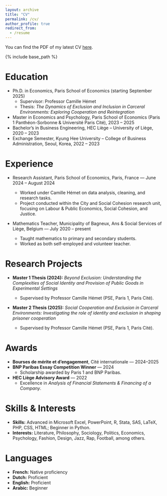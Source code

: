 ```yaml
---
layout: archive
title: "CV"
permalink: /cv/
author_profile: true
redirect_from:
  - /resume
---
```


You can find the PDF of my latest CV [here](/files/CV_KagnéFolan_July2025.pdf).

{% include base_path %}

Education
======
* Ph.D. in Economics, Paris School of Economics (starting September 2025)  
  * Supervisor: Professor Camille Hémet  
  * Thesis: *The Dynamics of Exclusion and Inclusion in Carceral Environments: Exploring Cooperation and Reintegration*  
* Master in Economics and Psychology, Paris School of Economics (Paris 1 Panthéon-Sorbonne & Université Paris Cité), 2023 – 2025  
* Bachelor’s in Business Engineering, HEC Liège – University of Liège, 2020 – 2023  
* Exchange Semester, Kyung Hee University – College of Business Administration, Seoul, Korea, 2022 – 2023  

Experience
======
* Research Assistant, Paris School of Economics, Paris, France — June 2024 – August 2024  
  * Worked under Camille Hémet on data analysis, cleaning, and research tasks.  
  * Project conducted within the City and Social Cohesion research unit, focusing on Labour & Public Economics, Social Cohesion, and Justice.  

* Mathematics Teacher, Municipality of Bagneux, Ans & Social Services of Liège, Belgium — July 2020 – present  
  * Taught mathematics to primary and secondary students.  
  * Worked as both self-employed and volunteer teacher.  

Research Projects
======
* **Master 1 Thesis (2024):** *Beyond Exclusion: Understanding the Complexities of Social Identity and Provision of Public Goods in Experimental Settings*    
  * Supervised by Professor Camille Hémet (PSE, Paris 1, Paris Cité).  

* **Master 2 Thesis (2025):** *Social Cooperation and Exclusion in Carceral Environments: Investigating the role of identity and exclusion in shaping prisoner cooperation*   
  * Supervised by Professor Camille Hémet (PSE, Paris 1, Paris Cité).  

Awards
======
* **Bourses de mérite et d’engagement**, Cité internationale — 2024–2025  
* **BNP Paribas Essay Competition Winner** — 2024  
  * Scholarship awarded by Paris 1 and BNP Paribas.  
* **HEC Liège Advisory Award** — 2022  
  * Excellence in *Analysis of Financial Statements & Financing of a Company*.  

Skills & Interests
======
* **Skills:** Advanced in Microsoft Excel, PowerPoint, R, Stata, SAS, LaTeX, PHP, CSS, HTML; Beginner in Python.  
* **Interests:** Literature, Philosophy, Sociology, Politics, Economics, Psychology, Fashion, Design, Jazz, Rap, Football, among others.  

Languages
======
* **French:** Native proficiency  
* **Dutch:** Proficient  
* **English:** Proficient  
* **Arabic:** Beginner  

<!--
Publications
======
<ul>
  {% for post in site.publications reversed %}
    {% include archive-single-cv.html %}
  {% endfor %}
</ul>

Talks
======
<ul>
  {% for post in site.talks reversed %}
    {% include archive-single-talk-cv.html %}
  {% endfor %}
</ul>

Teaching
======
<ul>
  {% for post in site.teaching reversed %}
    {% include archive-single-cv.html %}
  {% endfor %}
</ul>
-->
